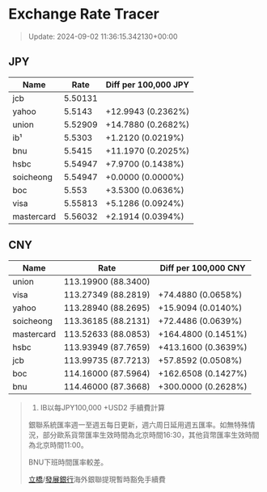 # Exchange Rate Tracer

> Update: 2024-09-02 11:36:15.342130+00:00

## JPY

| Name       |    Rate | Diff per 100,000 JPY   |
|------------|---------|------------------------|
| jcb        | 5.50131 |                        |
| yahoo      | 5.5143  | +12.9943 (0.2362%)     |
| union      | 5.52909 | +14.7880 (0.2682%)     |
| ib¹        | 5.5303  | +1.2120 (0.0219%)      |
| bnu        | 5.5415  | +11.1970 (0.2025%)     |
| hsbc       | 5.54947 | +7.9700 (0.1438%)      |
| soicheong  | 5.54947 | +0.0000 (0.0000%)      |
| boc        | 5.553   | +3.5300 (0.0636%)      |
| visa       | 5.55813 | +5.1286 (0.0924%)      |
| mastercard | 5.56032 | +2.1914 (0.0394%)      |

## CNY

| Name       | Rate                | Diff per 100,000 CNY   |
|------------|---------------------|------------------------|
| union      | 113.19900	(88.3400) |                        |
| visa       | 113.27349	(88.2819) | +74.4880 (0.0658%)     |
| yahoo      | 113.28940	(88.2695) | +15.9094 (0.0140%)     |
| soicheong  | 113.36185	(88.2131) | +72.4486 (0.0639%)     |
| mastercard | 113.52633	(88.0853) | +164.4800 (0.1451%)    |
| hsbc       | 113.93949	(87.7659) | +413.1600 (0.3639%)    |
| jcb        | 113.99735	(87.7213) | +57.8592 (0.0508%)     |
| boc        | 114.16000	(87.5964) | +162.6508 (0.1427%)    |
| bnu        | 114.46000	(87.3668) | +300.0000 (0.2628%)    |


> 1. IB以每JPY100,000 +USD2 手續費計算
>
> 銀聯系統匯率週一至週五每日更新，週六周日延用週五匯率。如無特殊情況，部分歐系貨幣匯率生效時間為北京時間16:30，其他貨幣匯率生效時間為北京時間11:00。
>
> BNU下班時間匯率較差。
>
> [立橋](https://www.wlbank.com.mo/uploads/ueditor/file/20181211/1544536513900230.pdf)/[發展銀行](https://www.mdb.com.mo/Service_Charges_20230728.pdf)海外銀聯提現暫時豁免手續費

